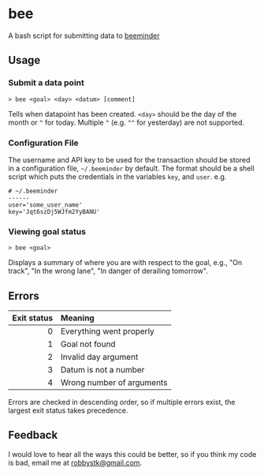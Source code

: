 # bee
A bash script for submitting data to [beeminder](https://www.beeminder.com/)
## Usage
### Submit a data point
```
> bee <goal> <day> <datum> [comment]
```
Tells when datapoint has been created. 
`<day>` should be the day of the month or `^` for today.  Multiple `^` (e.g. 
`^^` for yesterday) are not supported.  

### Configuration File
The username and API key to be used for the transaction
should be stored in a configuration file, `~/.beeminder` by default.
The format should be a shell script which puts the credentials in the variables
`key`, and `user`.
e.g.
```
# ~/.beeminder
------
user='some_user_name'
key='Jqt6szDj5WJfm2YyBANU'
```

### Viewing goal status
```
> bee <goal>
```
Displays a summary of where you are with respect to the goal, e.g., "On 
track", "In the wrong lane", "In danger of derailing tomorrow".  

## Errors
Exit status | Meaning
----------: | :---------
0           | Everything went properly
1           | Goal not found
2           | Invalid day argument
3           | Datum is not a number
4           | Wrong number of arguments

Errors are checked in descending order, so if multiple errors exist, the largest
exit status takes precedence.  

## Feedback
I would love to hear all the ways this could be better, so if you think my code 
is bad, email me at [robbystk@gmail.com](mailto:robbystk@gmail.com).  
